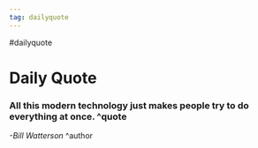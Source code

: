 ```yaml
---
tag: dailyquote
---
```


#dailyquote

# Daily Quote

### All this modern technology just makes people try to do everything at once. ^quote
*-Bill Watterson* ^author
